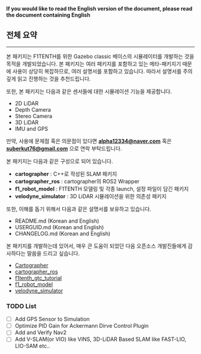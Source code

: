 **If you would like to read the English version of the document, please read the document containing English**
## 전체 요약
---
본 패키지는 F1TENTH를 위한 Gazebo classic 베이스의 시뮬레이터를 개발하는 것을 목적을 개발되었습니다. 본 패키지는 여러 패키지를 포함하고 있는 메타-패키지기 때문에 사용이 상당히 복잡하므로, 여러 설명서를 포함하고 있습니다. 따라서 설명서를 주의 깊게 읽고 진행하는 것을 추천드립니다.

또한, 본 패키지는 다음과 같은 센서들에 대한 시뮬레이션 기능을 제공합니다.
- 2D LiDAR
- Depth Camera
- Stereo Camera
- 3D LiDAR
- IMU and GPS

만약, 사용에 문제점 혹은 의문점이 있다면
**alpha12334@naver.com** 혹은 **suberkut76@gmail.com** 으로 연락 부탁드립니다.

본 패키지는 다음과 같은 구성으로 되어 있습니다.
- **cartographer** : C++로 작성된 SLAM 패키지
- **cartographer_ros** : cartographer의 ROS2 Wrapper
- **f1_robot_model** : F1TENTH 모델링 및 각종 launch, 설정 파일이 담긴 패키지
- **velodyne_simulator** : 3D LiDAR 시뮬레이션을 위한 의존성 패키지

또한, 이해를 돕기 위해서 다음과 같은 설명서를 보유하고 있습니다.
- README.md (Korean and English)
- USERGUID.md (Korean and English)
- CHANGELOG.md (Korean and English)

본 패키지를 개발하는데 있어서, 매우 큰 도움이 되었던 다음 오픈소스 개발진들에게 감사하다는 말씀을 드리고 싶습니다.
- [Cartographer](https://github.com/cartographer-project/cartographer)
- [cartographer_ros](https://github.com/ros2/cartographer_ros)
- [f1tenth_gtc_tutorial](https://github.com/linklab-uva/f1tenth_gtc_tutorial)
- [f1_robot_model](https://github.com/armando-genis/f1_robot_model)
- [velodyne_simulator](https://bitbucket.org/DataspeedInc/velodyne_simulator.git/src)

### TODO List
- [ ] Add GPS Sensor to Simulation
- [ ] Optimize PID Gain for Ackermann Dirve Control Plugin
- [ ] Add and Verify Nav2
- [ ] Add V-SLAM(or VIO) like VINS, 3D-LiDAR Based SLAM like FAST-LIO, LIO-SAM etc..
